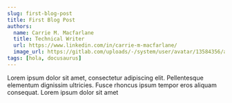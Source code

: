 ```yaml
---
slug: first-blog-post
title: First Blog Post
authors:
  name: Carrie M. Macfarlane
  title: Technical Writer
  url: https://www.linkedin.com/in/carrie-m-macfarlane/
  image_url: https://gitlab.com/uploads/-/system/user/avatar/13584356/avatar.png?width=400
tags: [hola, docusaurus]
---
```


Lorem ipsum dolor sit amet, consectetur adipiscing elit. Pellentesque elementum dignissim ultricies. Fusce rhoncus ipsum tempor eros aliquam consequat. Lorem ipsum dolor sit amet